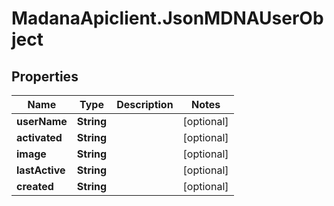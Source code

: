 # MadanaApiclient.JsonMDNAUserObject

## Properties

Name | Type | Description | Notes
------------ | ------------- | ------------- | -------------
**userName** | **String** |  | [optional] 
**activated** | **String** |  | [optional] 
**image** | **String** |  | [optional] 
**lastActive** | **String** |  | [optional] 
**created** | **String** |  | [optional] 


